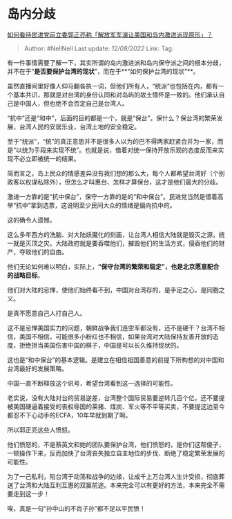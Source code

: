 # 岛内分歧
[如何看待民进党前立委郭正亮称「解放军军演让美国和岛内激进派现原形」？](https://www.zhihu.com/question/547364464/answer/2615344212)

> Author: #NellNell
> Last update: *12/08/2022*
> Link:
> Tag:

有一件事情需要了解一下，其实所谓的岛内激进派和岛内保守派之间的根本分歧，并不在于“**是否要保护台湾的现状**”，而在于**“如何保护台湾的现状”**。

虽然直播间里好像人仰马翻各执一词，但他们所有人，“统派”也包括在内，都有一个基本共识，那就是对台湾的身份认同和对岛屿的故土情怀是一致的。他们承认自己是中国人，但也绝不会否定自己是台湾人。

“抗中”还是“和中”，后面的目的都是一个，就是“保台”。保什么？保台湾的繁荣发展，台湾人民的安居乐业，台湾土地的安全稳定。

至于“统派”，“统”的真正意思并不是很多人以为的巴不得两家赶紧合并为一家，而是“以统为手段来实现不统”。也就是说，借着对统一保持开放乐观的态度反而来实现不必立即被统一的结果。

简而言之，岛上民众的情感差异没有我们想的那么大，每个人都希望台湾好（个别政客以权谋私除外），但怎么才叫惠台、怎样才算保台，这才是他们最大的分歧。

激进一方靠的是“抗中保台”，保守一方靠的是的“和中保台”。民进党当然是借着高举“抗中”拿到选票，这说明至少民间大众的情绪是偏向抗中的。

这的确令人遗憾。

这么多年西方的洗脑、对大陆妖魔化的刻画，让台湾人相信大陆就是毁灭之源，统一就是灭顶之灾。大陆政府就是要吞噬他们，摧毁他们的生活方式，侵吞他们的财产，夺取他们的自由。

他们无论如何难以明白，实际上，**“保守台湾的繁荣和稳定”，也是北京愿意配合的战略目标**。

他们对大陆的忌惮，使他们始终看不到，中国对台湾存的，是手足之心，是同胞之义。

是真不愿意自己人打自己人。

这不是忌惮美国实力的问题，朝鲜战争我们连空军都没有，还不是硬干？台湾不相信，美国不相信，可能很多小粉红也不相信，如果台湾对大陆保持友善开放的态度，拒绝担当美国伤害中国的棋子，中国是可以长久维持现状的。

这也是“和中保台”的基本逻辑。是建立在相信祖国善意的前提下所构想的对中国和台湾最好的发展策略。

中国一直不断释放这个讯号，希望台湾看到这一选择的可能性。

老实说，没有大陆对台的贸易逆差，台湾整个国际贸易要逆转几百个亿，还不要提被美国硬逼着接受的丧权辱国的莱猪、煤炭、军火等不平等买卖，不要提这边至今都忍不下心动手的ECFA，10年早就到期了啊。

所以郭正亮这些人愤怒。

他们愤怒的，不是蔡英文和她的团队要保护台湾，他们愤怒的，是你们这帮傻子，一顿操作下来，反而加快了台湾丧失独立自主地位的步伐、断绝了稳定繁荣发展的可能性。

为了一己私利，陷台湾于动荡和战争的边缘，让成千上万台湾人生计受损，彻底葬送了台湾和大陆互利互惠的双赢前途。本来完全可以有更好的方法，本来完全不需要走到这一步！

唉，真是一句“孙中山的不肖子孙”都不足以平民愤！
